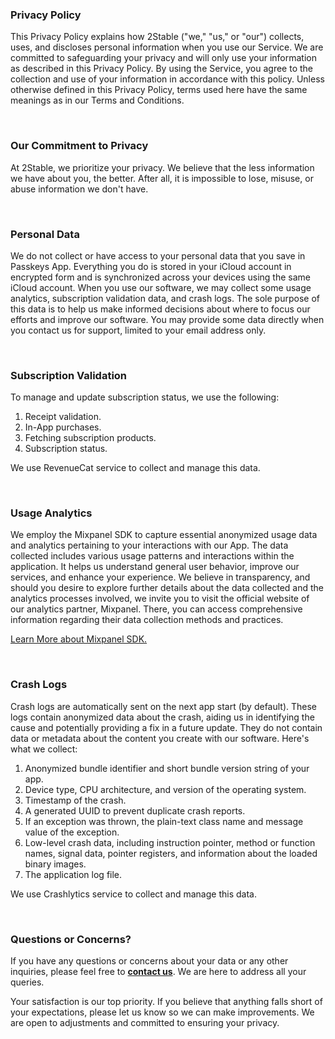 ### Privacy Policy
This Privacy Policy explains how 2Stable ("we," "us," or "our") collects, uses, and discloses personal information when you use our Service. We are committed to safeguarding your privacy and will only use your information as described in this Privacy Policy. By using the Service, you agree to the collection and use of your information in accordance with this policy. Unless otherwise defined in this Privacy Policy, terms used here have the same meanings as in our Terms and Conditions.

<br>

### Our Commitment to Privacy
At 2Stable, we prioritize your privacy. We believe that the less information we have about you, the better. After all, it is impossible to lose, misuse, or abuse information we don't have.

<br>

### Personal Data
We do not collect or have access to your personal data that you save in Passkeys App. Everything you do is stored in your iCloud account in encrypted form and is synchronized across your devices using the same iCloud account. When you use our software, we may collect some usage analytics, subscription validation data, and crash logs. The sole purpose of this data is to help us make informed decisions about where to focus our efforts and improve our software. You may provide some data directly when you contact us for support, limited to your email address only.

<br>

### Subscription Validation
To manage and update subscription status, we use the following:

1. Receipt validation.
2. In-App purchases.
3. Fetching subscription products.
4. Subscription status.

We use RevenueCat service to collect and manage this data.

<br>

### Usage Analytics
We employ the Mixpanel SDK to capture essential anonymized usage data and analytics pertaining to your interactions with our App. The data collected includes various usage patterns and interactions within the application. It helps us understand general user behavior, improve our services, and enhance your experience. We believe in transparency, and should you desire to explore further details about the data collected and the analytics processes involved, we invite you to visit the official website of our analytics partner, Mixpanel. There, you can access comprehensive information regarding their data collection methods and practices.

[Learn More about Mixpanel SDK.](https://mixpanel.com/legal/app-store-privacy-details)

<br>

### Crash Logs
Crash logs are automatically sent on the next app start (by default). These logs contain anonymized data about the crash, aiding us in identifying the cause and potentially providing a fix in a future update. They do not contain data or metadata about the content you create with our software. Here's what we collect:

1. Anonymized bundle identifier and short bundle version string of your app.
2. Device type, CPU architecture, and version of the operating system.
3. Timestamp of the crash.
4. A generated UUID to prevent duplicate crash reports.
5. If an exception was thrown, the plain-text class name and message value of the exception.
6. Low-level crash data, including instruction pointer, method or function names, signal data, pointer registers, and information about the loaded binary images.
7. The application log file.

We use Crashlytics service to collect and manage this data.

<br>

### Questions or Concerns?
If you have any questions or concerns about your data or any other inquiries, please feel free to [**contact us**](passkeys://contact?subject=Privacy). We are here to address all your queries.

Your satisfaction is our top priority. If you believe that anything falls short of your expectations, please let us know so we can make improvements. We are open to adjustments and committed to ensuring your privacy.
